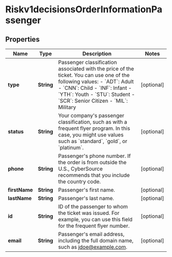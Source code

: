 
# Riskv1decisionsOrderInformationPassenger

## Properties
Name | Type | Description | Notes
------------ | ------------- | ------------- | -------------
**type** | **String** | Passenger classification associated with the price of the ticket. You can use one of the following values: - &#x60;ADT&#x60;: Adult - &#x60;CNN&#x60;: Child - &#x60;INF&#x60;: Infant - &#x60;YTH&#x60;: Youth - &#x60;STU&#x60;: Student - &#x60;SCR&#x60;: Senior Citizen - &#x60;MIL&#x60;: Military  |  [optional]
**status** | **String** | Your company&#39;s passenger classification, such as with a frequent flyer program. In this case, you might use values such as &#x60;standard&#x60;, &#x60;gold&#x60;, or &#x60;platinum&#x60;.  |  [optional]
**phone** | **String** | Passenger&#39;s phone number. If the order is from outside the U.S., CyberSource recommends that you include the country code.  |  [optional]
**firstName** | **String** | Passenger&#39;s first name. |  [optional]
**lastName** | **String** | Passenger&#39;s last name. |  [optional]
**id** | **String** | ID of the passenger to whom the ticket was issued. For example, you can use this field for the frequent flyer number.  |  [optional]
**email** | **String** | Passenger&#39;s email address, including the full domain name, such as jdoe@example.com. |  [optional]



